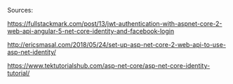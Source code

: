 Sources:

https://fullstackmark.com/post/13/jwt-authentication-with-aspnet-core-2-web-api-angular-5-net-core-identity-and-facebook-login

http://ericsmasal.com/2018/05/24/set-up-asp-net-core-2-web-api-to-use-asp-net-identity/

https://www.tektutorialshub.com/asp-net-core/asp-net-core-identity-tutorial/